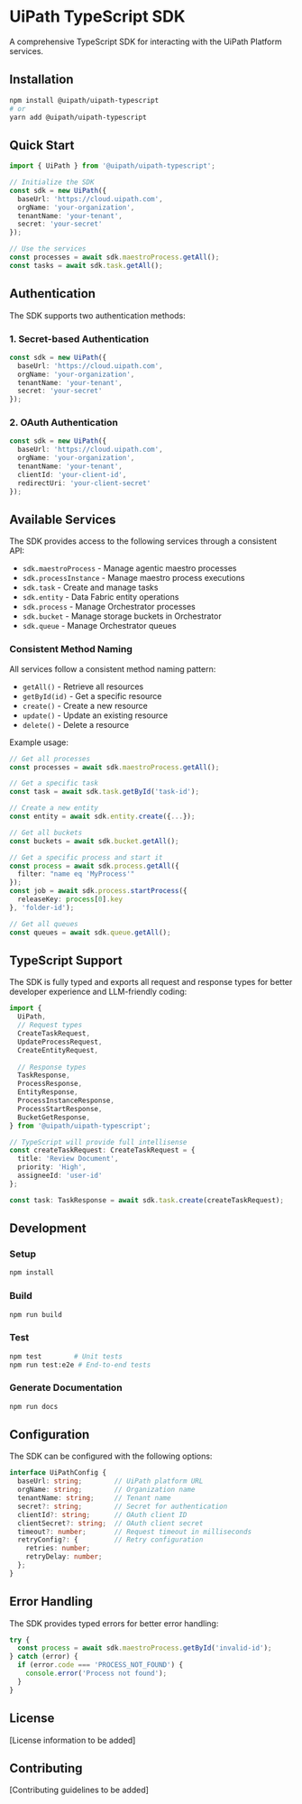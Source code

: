 # UiPath TypeScript SDK

A comprehensive TypeScript SDK for interacting with the UiPath Platform services.

## Installation

```bash
npm install @uipath/uipath-typescript
# or
yarn add @uipath/uipath-typescript
```

## Quick Start

```typescript
import { UiPath } from '@uipath/uipath-typescript';

// Initialize the SDK
const sdk = new UiPath({
  baseUrl: 'https://cloud.uipath.com',
  orgName: 'your-organization',
  tenantName: 'your-tenant',
  secret: 'your-secret'
});

// Use the services
const processes = await sdk.maestroProcess.getAll();
const tasks = await sdk.task.getAll();
```

## Authentication

The SDK supports two authentication methods:

### 1. Secret-based Authentication
```typescript
const sdk = new UiPath({
  baseUrl: 'https://cloud.uipath.com',
  orgName: 'your-organization',
  tenantName: 'your-tenant',
  secret: 'your-secret'
});
```

### 2. OAuth Authentication
```typescript
const sdk = new UiPath({
  baseUrl: 'https://cloud.uipath.com',
  orgName: 'your-organization',
  tenantName: 'your-tenant',
  clientId: 'your-client-id',
  redirectUri: 'your-client-secret'
});
```

## Available Services

The SDK provides access to the following services through a consistent API:

- `sdk.maestroProcess` - Manage agentic maestro processes
- `sdk.processInstance` - Manage maestro process executions
- `sdk.task` - Create and manage tasks
- `sdk.entity` - Data Fabric entity operations
- `sdk.process` - Manage Orchestrator processes
- `sdk.bucket` - Manage storage buckets in Orchestrator
- `sdk.queue` - Manage Orchestrator queues

### Consistent Method Naming

All services follow a consistent method naming pattern:
- `getAll()` - Retrieve all resources
- `getById(id)` - Get a specific resource
- `create()` - Create a new resource
- `update()` - Update an existing resource
- `delete()` - Delete a resource

Example usage:
```typescript
// Get all processes
const processes = await sdk.maestroProcess.getAll();

// Get a specific task
const task = await sdk.task.getById('task-id');

// Create a new entity
const entity = await sdk.entity.create({...});

// Get all buckets 
const buckets = await sdk.bucket.getAll();

// Get a specific process and start it
const process = await sdk.process.getAll({ 
  filter: "name eq 'MyProcess'" 
});
const job = await sdk.process.startProcess({
  releaseKey: process[0].key
}, 'folder-id');

// Get all queues
const queues = await sdk.queue.getAll();
```

## TypeScript Support

The SDK is fully typed and exports all request and response types for better developer experience and LLM-friendly coding:

```typescript
import { 
  UiPath,
  // Request types
  CreateTaskRequest,
  UpdateProcessRequest,
  CreateEntityRequest,
  
  // Response types
  TaskResponse,
  ProcessResponse,
  EntityResponse,
  ProcessInstanceResponse,
  ProcessStartResponse,
  BucketGetResponse,
} from '@uipath/uipath-typescript';

// TypeScript will provide full intellisense
const createTaskRequest: CreateTaskRequest = {
  title: 'Review Document',
  priority: 'High',
  assigneeId: 'user-id'
};

const task: TaskResponse = await sdk.task.create(createTaskRequest);
```

## Development

### Setup
```bash
npm install
```

### Build
```bash
npm run build
```

### Test
```bash
npm test        # Unit tests
npm run test:e2e # End-to-end tests
```

### Generate Documentation
```bash
npm run docs
```

## Configuration

The SDK can be configured with the following options:

```typescript
interface UiPathConfig {
  baseUrl: string;        // UiPath platform URL
  orgName: string;        // Organization name
  tenantName: string;     // Tenant name
  secret?: string;        // Secret for authentication
  clientId?: string;      // OAuth client ID
  clientSecret?: string;  // OAuth client secret
  timeout?: number;       // Request timeout in milliseconds
  retryConfig?: {         // Retry configuration
    retries: number;
    retryDelay: number;
  };
}
```

## Error Handling

The SDK provides typed errors for better error handling:

```typescript
try {
  const process = await sdk.maestroProcess.getById('invalid-id');
} catch (error) {
  if (error.code === 'PROCESS_NOT_FOUND') {
    console.error('Process not found');
  }
}
```

## License

[License information to be added]

## Contributing

[Contributing guidelines to be added]